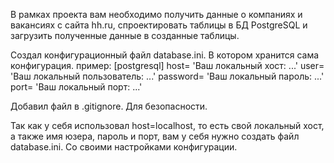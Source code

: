 В рамках проекта вам необходимо получить данные о компаниях и вакансиях с сайта hh.ru, 
спроектировать таблицы в БД PostgreSQL и загрузить полученные данные в созданные таблицы.

Создал конфигурационный файл database.ini. В котором хранится сама конфигурация. 
пример:
[postgresql]
host= 'Ваш локальный хост: ...'
user= 'Ваш локальный пользователь: ...'
password= 'Ваш локальный пароль: ...'
port= 'Ваш локальный порт: ...'

Добавил файл в .gitignore. Для безопасности.

Так как у себя использовал host=localhost, то есть свой локальный хост, а также имя юзера, пароль 
и порт, вам у себя нужно создать файл database.ini. Со своими настройками конфигурации.
